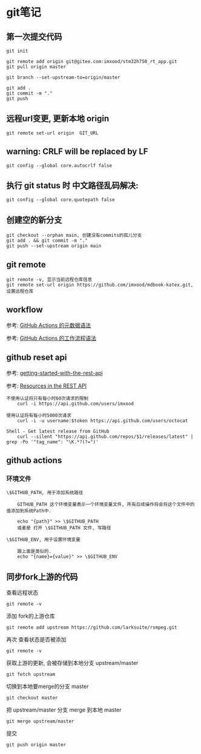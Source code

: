 # git笔记

## 第一次提交代码

    git init

    git remote add origin git@gitee.com:imxood/stm32h750_rt_app.git
    git pull origin master

    git branch --set-upstream-to=origin/master

    git add .
    git commit -m "."
    git push

## 远程url变更, 更新本地 origin

    git remote set-url origin  GIT_URL


## warning: CRLF will be replaced by LF

    git config --global core.autocrlf false


## 执行 git status 时 中文路径乱码解决:

    git config --global core.quotepath false

## 创建空的新分支

    git checkout --orphan main, 创建没有commits的孤儿分支
    git add . && git commit -m "."
    git push --set-upstream origin main

## git remote

    git remote -v, 显示当前远程仓库信息
    git remote set-url origin https://github.com/imxood/mdbook-katex.git, 设置远程仓库


## workflow

参考: [GitHub Actions 的元数据语法](https://docs.github.com/cn/actions/creating-actions/metadata-syntax-for-github-actions)

参考: [GitHub Actions 的工作流程语法](https://docs.github.com/cn/actions/reference/workflow-syntax-for-github-actions)


## github reset api

参考: [getting-started-with-the-rest-api](https://docs.github.com/cn/rest/guides/getting-started-with-the-rest-api)

参考: [Resources in the REST API](https://docs.github.com/en/rest/overview/resources-in-the-rest-api)

    不使用认证将只有每小时60次请求的限制
        curl -i https://api.github.com/users/imxood

    使用认证将有每小时5000次请求
        curl -i -u username:$token https://api.github.com/users/octocat

    Shell - Get latest release from GitHub
        curl --silent "https://api.github.com/repos/$1/releases/latest" | grep -Po '"tag_name": "\K.*?(?=")'

## github actions

### 环境文件

    \$GITHUB_PATH, 用于添加系统路径

        GITHUB_PATH 这个环境变量表示一个环境变量文件, 所有后续操作将会将这个文件中的值添加到系统Path中.

        echo "{path}" >> \$GITHUB_PATH
        或者是 打开 \$GITHUB_PATH 文件, 写路径

    \$GITHUB_ENV, 用于设置环境变量

        跟上面是类似的.
        echo "{name}={value}" >> \$GITHUB_ENV

## 同步fork上游的代码

查看远程状态

	git remote -v

添加 fork的上游仓库

	git remote add upstream https://github.com/larksuite/rsmpeg.git
	
再次 查看状态是否被添加

	git remote -v
	
获取上游的更新, 会被存储到本地分支 upstream/master
	
	git fetch upstream
	
切换到本地要merge的分支 master
	
	git checkout master
	
把 upstream/master 分支 merge 到本地 master
	
	git merge upstream/master
	
提交

	git push origin master